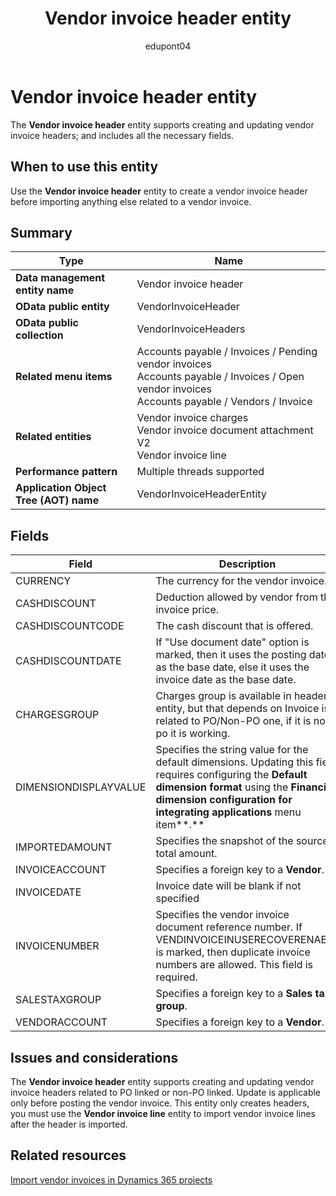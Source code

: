 ﻿---
title: Vendor invoice header entity
description: Learn about the Vendor invoice header data entity in finance and operations migration projects with Dynamics 365.
author: edupont04
ms.author: katiehav
ms.topic: article
ms.date: 04/28/2023
ms.collection: FastTrack
---

# Vendor invoice header entity

The **Vendor invoice header** entity supports creating and updating vendor invoice headers; and includes all the necessary fields.

## When to use this entity

Use the **Vendor invoice header** entity to create a vendor invoice header before importing anything else related to a vendor invoice.

## Summary

|Type|Name|
|----|----|
| **Data management entity name** | Vendor invoice header |
| **OData public entity** | VendorInvoiceHeader |
| **OData public collection** | VendorInvoiceHeaders |
| **Related menu items** | Accounts payable / Invoices / Pending vendor invoices</br>Accounts payable / Invoices / Open vendor invoices</br>Accounts payable / Vendors / Invoice |
| **Related entities** | Vendor invoice charges</br>Vendor invoice document attachment V2</br>Vendor invoice line |
| **Performance pattern** | Multiple threads supported |
| **Application Object Tree (AOT) name** | VendorInvoiceHeaderEntity |

## Fields

| Field | Description |
|--|--|
| CURRENCY | The currency for the vendor invoice. |
| CASHDISCOUNT | Deduction allowed by vendor from the invoice price. |
| CASHDISCOUNTCODE | The cash discount that is offered. |
| CASHDISCOUNTDATE | If "Use document date" option is marked, then it uses the posting date as the base date, else it uses the invoice date as the base date. |
| CHARGESGROUP | Charges group is available in header entity, but that depends on Invoice is related to PO/Non-PO one, if it is non-po it is working. |
| DIMENSIONDISPLAYVALUE | Specifies the string value for the default dimensions. Updating this field requires configuring the **Default dimension format** using the **Financial dimension configuration for integrating applications** menu item**.** |
| IMPORTEDAMOUNT | Specifies the snapshot of the source total amount. |
| INVOICEACCOUNT | Specifies a foreign key to a **Vendor**. |
| INVOICEDATE | Invoice date will be blank if not specified |
| INVOICENUMBER | Specifies the vendor invoice document reference number. If VENDINVOICEINUSERECOVERENABLE is marked, then duplicate invoice numbers are allowed. This field is required. |
| SALESTAXGROUP | Specifies a foreign key to a **Sales tax group**. |
| VENDORACCOUNT | Specifies a foreign key to a **Vendor**. |

## Issues and considerations

The **Vendor invoice header** entity supports creating and updating vendor invoice headers related to PO linked or non-PO linked. Update is applicable only before posting the vendor invoice. This entity only creates headers, you must use the **Vendor invoice line** entity to import vendor invoice lines after the header is imported.

## Related resources

[Import vendor invoices in Dynamics 365 projects](/dynamics365/guidance/resources/import-vendor-invoices)  
